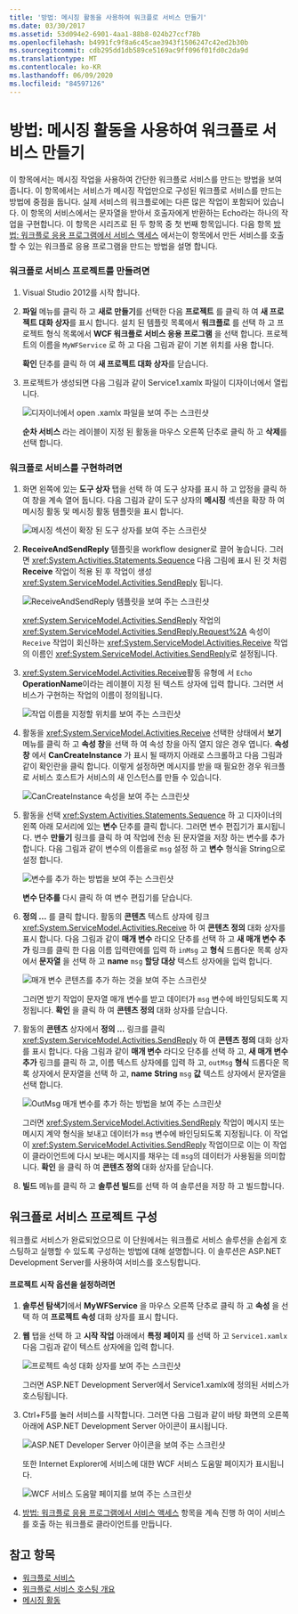 ```yaml
---
title: '방법: 메시징 활동을 사용하여 워크플로 서비스 만들기'
ms.date: 03/30/2017
ms.assetid: 53d094e2-6901-4aa1-88b8-024b27ccf78b
ms.openlocfilehash: b4991fc9f8a6c45cae3943f1506247c42ed2b30b
ms.sourcegitcommit: cdb295dd1db589ce5169ac9ff096f01fd0c2da9d
ms.translationtype: MT
ms.contentlocale: ko-KR
ms.lasthandoff: 06/09/2020
ms.locfileid: "84597126"
---
```

# <a name="how-to-create-a-workflow-service-with-messaging-activities"></a>방법: 메시징 활동을 사용하여 워크플로 서비스 만들기
이 항목에서는 메시징 작업을 사용하여 간단한 워크플로 서비스를 만드는 방법을 보여 줍니다. 이 항목에서는 서비스가 메시징 작업만으로 구성된 워크플로 서비스를 만드는 방법에 중점을 둡니다. 실제 서비스의 워크플로에는 다른 많은 작업이 포함되어 있습니다. 이 항목의 서비스에서는 문자열을 받아서 호출자에게 반환하는 Echo라는 하나의 작업을 구현합니다. 이 항목은 시리즈로 된 두 항목 중 첫 번째 항목입니다. 다음 항목 [방법: 워크플로 응용 프로그램에서 서비스 액세스](how-to-access-a-service-from-a-workflow-application.md) 에서는이 항목에서 만든 서비스를 호출할 수 있는 워크플로 응용 프로그램을 만드는 방법을 설명 합니다.  
  
### <a name="to-create-a-workflow-service-project"></a>워크플로 서비스 프로젝트를 만들려면  
  
1. Visual Studio 2012를 시작 합니다.  
  
2. **파일** 메뉴를 클릭 하 고 **새로 만들기**를 선택한 다음 **프로젝트** 를 클릭 하 여 **새 프로젝트 대화 상자**를 표시 합니다. 설치 된 템플릿 목록에서 **워크플로** 를 선택 하 고 프로젝트 형식 목록에서 **WCF 워크플로 서비스 응용 프로그램** 을 선택 합니다. 프로젝트의 이름을 `MyWFService` 로 하 고 다음 그림과 같이 기본 위치를 사용 합니다.  
  
     **확인** 단추를 클릭 하 여 **새 프로젝트 대화 상자**를 닫습니다.  
  
3. 프로젝트가 생성되면 다음 그림과 같이 Service1.xamlx 파일이 디자이너에서 열립니다.  
  
     ![디자이너에서 open .xamlx 파일을 보여 주는 스크린샷](./media/how-to-create-a-workflow-service-with-messaging-activities/default-workflow-service.jpg)  
  
     **순차 서비스** 라는 레이블이 지정 된 활동을 마우스 오른쪽 단추로 클릭 하 고 **삭제**를 선택 합니다.  
  
### <a name="to-implement-the-workflow-service"></a>워크플로 서비스를 구현하려면  
  
1. 화면 왼쪽에 있는 **도구 상자** 탭을 선택 하 여 도구 상자를 표시 하 고 압정을 클릭 하 여 창을 계속 열어 둡니다. 다음 그림과 같이 도구 상자의 **메시징** 섹션을 확장 하 여 메시징 활동 및 메시징 활동 템플릿을 표시 합니다.  
  
     ![메시징 섹션이 확장 된 도구 상자를 보여 주는 스크린샷](./media/how-to-create-a-workflow-service-with-messaging-activities/toolbox-messaging-section.jpg)  
  
2. **ReceiveAndSendReply** 템플릿을 workflow designer로 끌어 놓습니다. 그러면 <xref:System.Activities.Statements.Sequence> 다음 그림에 표시 된 것 처럼 **Receive** 작업이 적용 된 후 작업이 생성 <xref:System.ServiceModel.Activities.SendReply> 됩니다.  
  
     ![ReceiveAndSendReply 템플릿을 보여 주는 스크린샷](./media/how-to-create-a-workflow-service-with-messaging-activities/receiveandsendreply-template.jpg)  
  
     <xref:System.ServiceModel.Activities.SendReply> 작업의 <xref:System.ServiceModel.Activities.SendReply.Request%2A> 속성이 `Receive` 작업이 회신하는 <xref:System.ServiceModel.Activities.Receive> 작업의 이름인 <xref:System.ServiceModel.Activities.SendReply>로 설정됩니다.  
  
3. <xref:System.ServiceModel.Activities.Receive>활동 유형에 서 `Echo` **OperationName**이라는 레이블이 지정 된 텍스트 상자에 입력 합니다. 그러면 서비스가 구현하는 작업의 이름이 정의됩니다.  
  
     ![작업 이름을 지정할 위치를 보여 주는 스크린샷](./media/how-to-create-a-workflow-service-with-messaging-activities/define-operation-name.jpg)  
  
4. 활동을 <xref:System.ServiceModel.Activities.Receive> 선택한 상태에서 **보기** 메뉴를 클릭 하 고 **속성 창**을 선택 하 여 속성 창을 아직 열지 않은 경우 엽니다. **속성 창** 에서 **CanCreateInstance** 가 표시 될 때까지 아래로 스크롤하고 다음 그림과 같이 확인란을 클릭 합니다. 이렇게 설정하면 메시지를 받을 때 필요한 경우 워크플로 서비스 호스트가 서비스의 새 인스턴스를 만들 수 있습니다.  
  
     ![CanCreateInstance 속성을 보여 주는 스크린샷](./media/how-to-create-a-workflow-service-with-messaging-activities/cancreateinstance-property.jpg)  
  
5. 활동을 선택 <xref:System.Activities.Statements.Sequence> 하 고 디자이너의 왼쪽 아래 모서리에 있는 **변수** 단추를 클릭 합니다. 그러면 변수 편집기가 표시됩니다. 변수 **만들기** 링크를 클릭 하 여 작업에 전송 된 문자열을 저장 하는 변수를 추가 합니다. 다음 그림과 같이 변수의 이름을로 `msg` 설정 하 고 **변수** 형식을 String으로 설정 합니다.  
  
     ![변수를 추가 하는 방법을 보여 주는 스크린샷](./media/how-to-create-a-workflow-service-with-messaging-activities/add-variable-msg-string.jpg)  
  
     **변수 단추를** 다시 클릭 하 여 변수 편집기를 닫습니다.  
  
6. **정의 ...** 를 클릭 합니다. 활동의 **콘텐츠** 텍스트 상자에 링크 <xref:System.ServiceModel.Activities.Receive> 하 여 **콘텐츠 정의** 대화 상자를 표시 합니다. 다음 그림과 같이 **매개 변수** 라디오 단추를 선택 하 고 **새 매개 변수 추가** 링크를 클릭 한 다음 이름 입력란에를 입력 하 `inMsg` 고 **형식** 드롭다운 목록 상자에서 **문자열** 을 선택 하 고 **name** `msg` **할당 대상** 텍스트 상자에을 입력 합니다.  
  
     ![매개 변수 콘텐츠를 추가 하는 것을 보여 주는 스크린샷](./media/how-to-create-a-workflow-service-with-messaging-activities/adding-parameters-content.jpg)  
  
     그러면 받기 작업이 문자열 매개 변수를 받고 데이터가 `msg` 변수에 바인딩되도록 지정됩니다. **확인** 을 클릭 하 여 **콘텐츠 정의** 대화 상자를 닫습니다.  
  
7. 활동의 **콘텐츠** 상자에서 **정의 ...** 링크를 클릭 <xref:System.ServiceModel.Activities.SendReply> 하 여 **콘텐츠 정의** 대화 상자를 표시 합니다. 다음 그림과 같이 **매개 변수** 라디오 단추를 선택 하 고, **새 매개 변수 추가** 링크를 클릭 하 고, 이름 텍스트 상자에를 입력 하 고, `outMsg` **형식** 드롭다운 목록 상자에서 문자열을 선택 하 고, **name** **String** `msg` **값** 텍스트 상자에서 문자열을 선택 합니다.  
  
     ![OutMsg 매개 변수를 추가 하는 방법을 보여 주는 스크린샷](./media/how-to-create-a-workflow-service-with-messaging-activities/outmsg-parameters-content.jpg)  
  
     그러면 <xref:System.ServiceModel.Activities.SendReply> 작업이 메시지 또는 메시지 계약 형식을 보내고 데이터가 `msg` 변수에 바인딩되도록 지정됩니다. 이 작업이 <xref:System.ServiceModel.Activities.SendReply> 작업이므로 이는 이 작업이 클라이언트에 다시 보내는 메시지를 채우는 데 `msg`의 데이터가 사용됨을 의미합니다. **확인** 을 클릭 하 여 **콘텐츠 정의** 대화 상자를 닫습니다.  
  
8. **빌드** 메뉴를 클릭 하 고 **솔루션 빌드**를 선택 하 여 솔루션을 저장 하 고 빌드합니다.  
  
## <a name="configure-the-workflow-service-project"></a>워크플로 서비스 프로젝트 구성  
 워크플로 서비스가 완료되었으므로 이 단원에서는 워크플로 서비스 솔루션을 손쉽게 호스팅하고 실행할 수 있도록 구성하는 방법에 대해 설명합니다. 이 솔루션은 ASP.NET Development Server를 사용하여 서비스를 호스팅합니다.  
  
#### <a name="to-set-project-start-up-options"></a>프로젝트 시작 옵션을 설정하려면  
  
1. **솔루션 탐색기**에서 **MyWFService** 을 마우스 오른쪽 단추로 클릭 하 고 **속성** 을 선택 하 여 **프로젝트 속성** 대화 상자를 표시 합니다.  
  
2. **웹** 탭을 선택 하 고 **시작 작업** 아래에서 **특정 페이지** 를 선택 하 고 `Service1.xamlx` 다음 그림과 같이 텍스트 상자에을 입력 합니다.  
  
     ![프로젝트 속성 대화 상자를 보여 주는 스크린샷](./media/how-to-create-a-workflow-service-with-messaging-activities/project-properties-dialog.jpg)  
  
     그러면 ASP.NET Development Server에서 Service1.xamlx에 정의된 서비스가 호스팅됩니다.  
  
3. Ctrl+F5를 눌러 서비스를 시작합니다. 그러면 다음 그림과 같이 바탕 화면의 오른쪽 아래에 ASP.NET Development Server 아이콘이 표시됩니다.  
  
     ![ASP.NET Developer Server 아이콘을 보여 주는 스크린샷](./media/how-to-create-a-workflow-service-with-messaging-activities/asp-net-dev-server-icon.jpg)  
  
     또한 Internet Explorer에 서비스에 대한 WCF 서비스 도움말 페이지가 표시됩니다.  
  
     ![WCF 서비스 도움말 페이지를 보여 주는 스크린샷](./media/how-to-create-a-workflow-service-with-messaging-activities/wcf-service-help-page.jpg)  
  
4. [방법: 워크플로 응용 프로그램에서 서비스 액세스](how-to-access-a-service-from-a-workflow-application.md) 항목을 계속 진행 하 여이 서비스를 호출 하는 워크플로 클라이언트를 만듭니다.  
  
## <a name="see-also"></a>참고 항목

- [워크플로 서비스](workflow-services.md)
- [워크플로 서비스 호스팅 개요](hosting-workflow-services-overview.md)
- [메시징 활동](messaging-activities.md)
